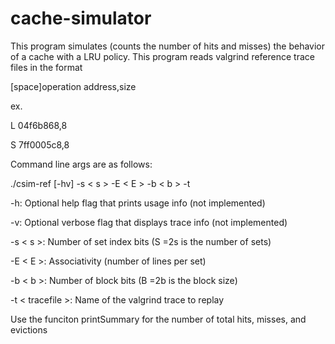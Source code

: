 # cache-simulator
This program simulates (counts the number of hits and misses) the behavior of a cache with a LRU policy. This program reads valgrind reference trace files 
in the format 

[space]operation address,size

ex.

L 04f6b868,8

S 7ff0005c8,8

Command line args are as follows:

./csim-ref [-hv] -s < s > -E < E > -b < b > -t <tracefile>
  
-h: Optional help flag that prints usage info (not implemented)
  
-v: Optional verbose flag that displays trace info (not implemented)
  
-s < s >: Number of set index bits (S =2s is the number of sets)
  
-E < E >: Associativity (number of lines per set)
  
-b < b >: Number of block bits (B =2b is the block size)
  
-t < tracefile >: Name of the valgrind trace to replay
  
Use the funciton printSummary for the number of total hits, misses, and evictions
  
